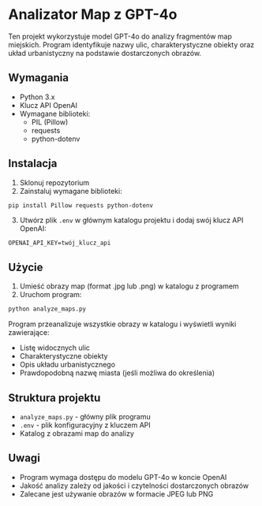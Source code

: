 # Analizator Map z GPT-4o

Ten projekt wykorzystuje model GPT-4o do analizy fragmentów map miejskich. Program identyfikuje nazwy ulic, charakterystyczne obiekty oraz układ urbanistyczny na podstawie dostarczonych obrazów.

## Wymagania

- Python 3.x
- Klucz API OpenAI
- Wymagane biblioteki:
  - PIL (Pillow)
  - requests
  - python-dotenv

## Instalacja

1. Sklonuj repozytorium
2. Zainstaluj wymagane biblioteki:
```bash
pip install Pillow requests python-dotenv
```
3. Utwórz plik `.env` w głównym katalogu projektu i dodaj swój klucz API OpenAI:
```
OPENAI_API_KEY=twój_klucz_api
```

## Użycie

1. Umieść obrazy map (format .jpg lub .png) w katalogu z programem
2. Uruchom program:
```bash
python analyze_maps.py
```

Program przeanalizuje wszystkie obrazy w katalogu i wyświetli wyniki zawierające:
- Listę widocznych ulic
- Charakterystyczne obiekty
- Opis układu urbanistycznego
- Prawdopodobną nazwę miasta (jeśli możliwa do określenia)

## Struktura projektu

- `analyze_maps.py` - główny plik programu
- `.env` - plik konfiguracyjny z kluczem API
- Katalog z obrazami map do analizy

## Uwagi

- Program wymaga dostępu do modelu GPT-4o w koncie OpenAI
- Jakość analizy zależy od jakości i czytelności dostarczonych obrazów
- Zalecane jest używanie obrazów w formacie JPEG lub PNG 